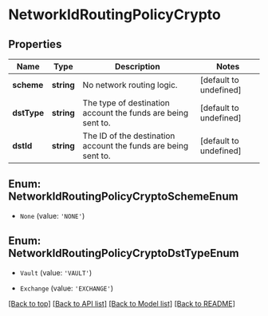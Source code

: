 # NetworkIdRoutingPolicyCrypto

## Properties

|Name | Type | Description | Notes|
|------------ | ------------- | ------------- | -------------|
|**scheme** | **string** | No network routing logic. | [default to undefined]|
|**dstType** | **string** | The type of destination account the funds are being sent to. | [default to undefined]|
|**dstId** | **string** | The ID of the destination account the funds are being sent to. | [default to undefined]|


## Enum: NetworkIdRoutingPolicyCryptoSchemeEnum


* `None` (value: `'NONE'`)



## Enum: NetworkIdRoutingPolicyCryptoDstTypeEnum


* `Vault` (value: `'VAULT'`)

* `Exchange` (value: `'EXCHANGE'`)





[[Back to top]](#) [[Back to API list]](../../README.md#documentation-for-api-endpoints) [[Back to Model list]](../../README.md#documentation-for-models) [[Back to README]](../../README.md)
